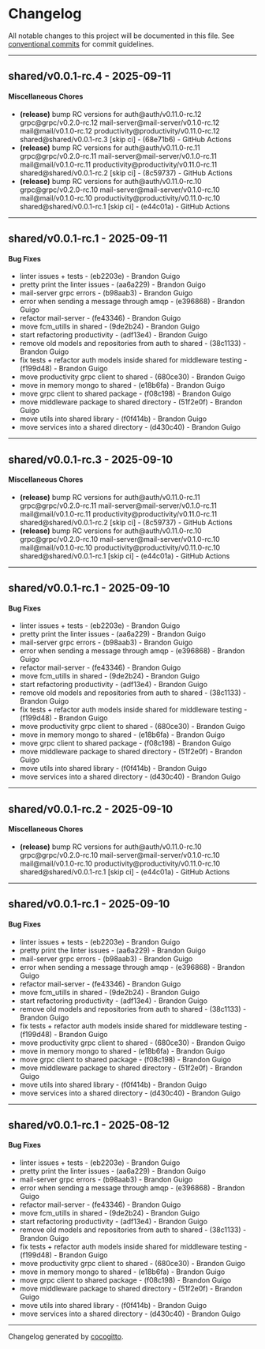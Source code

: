 # Changelog
All notable changes to this project will be documented in this file. See [conventional commits](https://www.conventionalcommits.org/) for commit guidelines.

- - -
## shared/v0.0.1-rc.4 - 2025-09-11
#### Miscellaneous Chores
- **(release)** bump RC versions for auth@auth/v0.11.0-rc.12 grpc@grpc/v0.2.0-rc.12 mail-server@mail-server/v0.1.0-rc.12 mail@mail/v0.1.0-rc.12 productivity@productivity/v0.11.0-rc.12 shared@shared/v0.0.1-rc.3 [skip ci] - (68e71b6) - GitHub Actions
- **(release)** bump RC versions for auth@auth/v0.11.0-rc.11 grpc@grpc/v0.2.0-rc.11 mail-server@mail-server/v0.1.0-rc.11 mail@mail/v0.1.0-rc.11 productivity@productivity/v0.11.0-rc.11 shared@shared/v0.0.1-rc.2 [skip ci] - (8c59737) - GitHub Actions
- **(release)** bump RC versions for auth@auth/v0.11.0-rc.10 grpc@grpc/v0.2.0-rc.10 mail-server@mail-server/v0.1.0-rc.10 mail@mail/v0.1.0-rc.10 productivity@productivity/v0.11.0-rc.10 shared@shared/v0.0.1-rc.1 [skip ci] - (e44c01a) - GitHub Actions

- - -

## shared/v0.0.1-rc.1 - 2025-09-11
#### Bug Fixes
- linter issues + tests - (eb2203e) - Brandon Guigo
- pretty print the linter issues - (aa6a229) - Brandon Guigo
- mail-server grpc errors - (b98aab3) - Brandon Guigo
- error when sending a message through amqp - (e396868) - Brandon Guigo
- refactor mail-server - (fe43346) - Brandon Guigo
- move fcm_utills in shared - (9de2b24) - Brandon Guigo
- start refactoring productivity - (adf13e4) - Brandon Guigo
- remove old models and repositories from auth to shared - (38c1133) - Brandon Guigo
- fix tests + refactor auth models inside shared for middleware testing - (f199d48) - Brandon Guigo
- move productivity grpc client to shared - (680ce30) - Brandon Guigo
- move in memory mongo to shared - (e18b6fa) - Brandon Guigo
- move grpc client to shared package - (f08c198) - Brandon Guigo
- move middleware package to shared directory - (51f2e0f) - Brandon Guigo
- move utils into shared library - (f0f414b) - Brandon Guigo
- move services into a shared directory - (d430c40) - Brandon Guigo

- - -

## shared/v0.0.1-rc.3 - 2025-09-10
#### Miscellaneous Chores
- **(release)** bump RC versions for auth@auth/v0.11.0-rc.11 grpc@grpc/v0.2.0-rc.11 mail-server@mail-server/v0.1.0-rc.11 mail@mail/v0.1.0-rc.11 productivity@productivity/v0.11.0-rc.11 shared@shared/v0.0.1-rc.2 [skip ci] - (8c59737) - GitHub Actions
- **(release)** bump RC versions for auth@auth/v0.11.0-rc.10 grpc@grpc/v0.2.0-rc.10 mail-server@mail-server/v0.1.0-rc.10 mail@mail/v0.1.0-rc.10 productivity@productivity/v0.11.0-rc.10 shared@shared/v0.0.1-rc.1 [skip ci] - (e44c01a) - GitHub Actions

- - -

## shared/v0.0.1-rc.1 - 2025-09-10
#### Bug Fixes
- linter issues + tests - (eb2203e) - Brandon Guigo
- pretty print the linter issues - (aa6a229) - Brandon Guigo
- mail-server grpc errors - (b98aab3) - Brandon Guigo
- error when sending a message through amqp - (e396868) - Brandon Guigo
- refactor mail-server - (fe43346) - Brandon Guigo
- move fcm_utills in shared - (9de2b24) - Brandon Guigo
- start refactoring productivity - (adf13e4) - Brandon Guigo
- remove old models and repositories from auth to shared - (38c1133) - Brandon Guigo
- fix tests + refactor auth models inside shared for middleware testing - (f199d48) - Brandon Guigo
- move productivity grpc client to shared - (680ce30) - Brandon Guigo
- move in memory mongo to shared - (e18b6fa) - Brandon Guigo
- move grpc client to shared package - (f08c198) - Brandon Guigo
- move middleware package to shared directory - (51f2e0f) - Brandon Guigo
- move utils into shared library - (f0f414b) - Brandon Guigo
- move services into a shared directory - (d430c40) - Brandon Guigo

- - -

## shared/v0.0.1-rc.2 - 2025-09-10
#### Miscellaneous Chores
- **(release)** bump RC versions for auth@auth/v0.11.0-rc.10 grpc@grpc/v0.2.0-rc.10 mail-server@mail-server/v0.1.0-rc.10 mail@mail/v0.1.0-rc.10 productivity@productivity/v0.11.0-rc.10 shared@shared/v0.0.1-rc.1 [skip ci] - (e44c01a) - GitHub Actions

- - -

## shared/v0.0.1-rc.1 - 2025-09-10
#### Bug Fixes
- linter issues + tests - (eb2203e) - Brandon Guigo
- pretty print the linter issues - (aa6a229) - Brandon Guigo
- mail-server grpc errors - (b98aab3) - Brandon Guigo
- error when sending a message through amqp - (e396868) - Brandon Guigo
- refactor mail-server - (fe43346) - Brandon Guigo
- move fcm_utills in shared - (9de2b24) - Brandon Guigo
- start refactoring productivity - (adf13e4) - Brandon Guigo
- remove old models and repositories from auth to shared - (38c1133) - Brandon Guigo
- fix tests + refactor auth models inside shared for middleware testing - (f199d48) - Brandon Guigo
- move productivity grpc client to shared - (680ce30) - Brandon Guigo
- move in memory mongo to shared - (e18b6fa) - Brandon Guigo
- move grpc client to shared package - (f08c198) - Brandon Guigo
- move middleware package to shared directory - (51f2e0f) - Brandon Guigo
- move utils into shared library - (f0f414b) - Brandon Guigo
- move services into a shared directory - (d430c40) - Brandon Guigo

- - -

## shared/v0.0.1-rc.1 - 2025-08-12
#### Bug Fixes
- linter issues + tests - (eb2203e) - Brandon Guigo
- pretty print the linter issues - (aa6a229) - Brandon Guigo
- mail-server grpc errors - (b98aab3) - Brandon Guigo
- error when sending a message through amqp - (e396868) - Brandon Guigo
- refactor mail-server - (fe43346) - Brandon Guigo
- move fcm_utills in shared - (9de2b24) - Brandon Guigo
- start refactoring productivity - (adf13e4) - Brandon Guigo
- remove old models and repositories from auth to shared - (38c1133) - Brandon Guigo
- fix tests + refactor auth models inside shared for middleware testing - (f199d48) - Brandon Guigo
- move productivity grpc client to shared - (680ce30) - Brandon Guigo
- move in memory mongo to shared - (e18b6fa) - Brandon Guigo
- move grpc client to shared package - (f08c198) - Brandon Guigo
- move middleware package to shared directory - (51f2e0f) - Brandon Guigo
- move utils into shared library - (f0f414b) - Brandon Guigo
- move services into a shared directory - (d430c40) - Brandon Guigo

- - -

Changelog generated by [cocogitto](https://github.com/cocogitto/cocogitto).